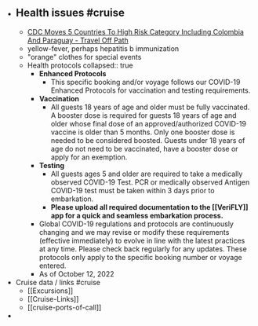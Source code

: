 - ## Health issues #cruise 
	- [CDC Moves 5 Countries To High Risk Category Including Colombia And Paraguay - Travel Off Path](https://www.traveloffpath.com/cdc-moves-5-countries-to-high-risk-category-including-colombia-and-paraguay/)
	- yellow-fever, perhaps hepatitis b immunization
	- "orange" clothes for special events
	- Health protocols
	  collapsed:: true
		- **Enhanced Protocols**
			- This specific booking and/or voyage follows our COVID-19 Enhanced Protocols for vaccination and testing requirements.
		- **Vaccination**
			- All guests 18 years of age and older must be fully vaccinated. A booster dose is required for guests 18 years of age and older whose final dose of an approved/authorized COVID-19 vaccine is older than 5 months.
			  Only one booster dose is needed to be considered boosted.
			  Guests under 18 years of age do not need to be vaccinated, have a booster dose or apply for an exemption.
		- **Testing**
			- All guests ages 5 and older are required to take a medically observed COVID-19 Test.
			  PCR or medically observed Antigen COVID-19 test must be taken within 3 days prior to embarkation.
			- **Please upload all required documentation to the [[VeriFLY]] app for a quick and seamless embarkation process.**
		- Global COVID-19 regulations and protocols are continuously changing and we may revise or modify these requirements (effective immediately) to evolve in line with the latest practices at any time. Please check back regularly for any updates. These protocols only apply to the specific booking number or voyage entered.
		- As of October 12, 2022
- Cruise data / links #cruise 
	- [[Excursions]]
	- [[Cruise-Links]]
	- [[cruise-ports-of-call]]
-
